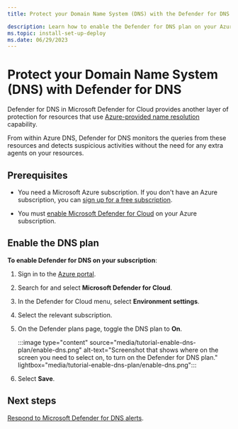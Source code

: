 ```yaml
---
title: Protect your Domain Name System (DNS) with the Defender for DNS plan - Microsoft Defender for Cloud

description: Learn how to enable the Defender for DNS plan on your Azure subscription for Microsoft Defender for Cloud.
ms.topic: install-set-up-deploy
ms.date: 06/29/2023
---
```


# Protect your Domain Name System (DNS) with Defender for DNS

Defender for DNS in Microsoft Defender for Cloud provides another layer of protection for resources that use [Azure-provided name resolution](../virtual-network/virtual-networks-name-resolution-for-vms-and-role-instances.md#azure-provided-name-resolution) capability.

From within Azure DNS, Defender for DNS monitors the queries from these resources and detects suspicious activities without the need for any extra agents on your resources.

## Prerequisites

- You need a Microsoft Azure subscription. If you don't have an Azure subscription, you can [sign up for a free subscription](https://azure.microsoft.com/pricing/free-trial/).

- You must [enable Microsoft Defender for Cloud](get-started.md#enable-defender-for-cloud-on-your-azure-subscription) on your Azure subscription.

## Enable the DNS plan

**To enable Defender for DNS on your subscription**:

1. Sign in to the [Azure portal](https://portal.azure.com).

1. Search for and select **Microsoft Defender for Cloud**.

1. In the Defender for Cloud menu, select **Environment settings**.

1. Select the relevant subscription.

1. On the Defender plans page, toggle the DNS plan to **On**.

    :::image type="content" source="media/tutorial-enable-dns-plan/enable-dns.png" alt-text="Screenshot that shows where on the screen you need to select on, to turn on the  Defender for DNS plan." lightbox="media/tutorial-enable-dns-plan/enable-dns.png":::

1. Select **Save**.

## Next steps

[Respond to Microsoft Defender for DNS alerts](defender-for-dns-alerts.md).
